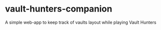 # vault-hunters-companion
A simple web-app to keep track of vaults layout while playing Vault Hunters
